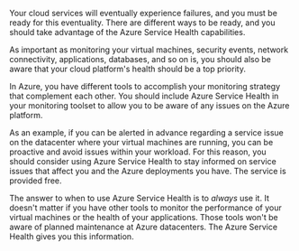 Your cloud services will eventually experience failures, and you must be ready for this eventuality. There are different ways to be ready, and you should take advantage of the Azure Service Health capabilities.

As important as monitoring your virtual machines, security events, network connectivity, applications, databases, and so on is, you should also be aware that your cloud platform's health should be a top priority.

In Azure, you have different tools to accomplish your monitoring strategy that complement each other. You should include Azure Service Health in your monitoring toolset to allow you to be aware of any issues on the Azure platform.

As an example, if you can be alerted in advance regarding a service issue on the datacenter where your virtual machines are running, you can be proactive and avoid issues within your workload. For this reason, you should consider using Azure Service Health to stay informed on service issues that affect you and the Azure deployments you have. The service is provided free.

The answer to when to use Azure Service Health is to *always* use it. It doesn't matter if you have other tools to monitor the performance of your virtual machines or the health of your applications. Those tools won't be aware of planned maintenance at Azure datacenters. The Azure Service Health gives you this information.
